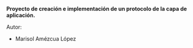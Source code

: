 **Proyecto de creación e implementación de un protocolo de la 
capa de aplicación.**

Autor:

* Marisol Amézcua López 
